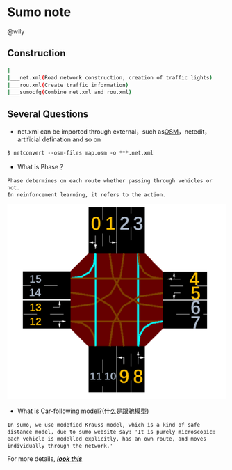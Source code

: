 # Sumo note
@wily

## Construction
``` bash
|
|___net.xml(Road network construction, creation of traffic lights)
|___rou.xml(Create traffic information)
|___sumocfg(Combine net.xml and rou.xml)
```
## Several Questions
-  net.xml can be imported through external，such as[OSM](https://www.openstreetmap.org/)，netedit，artificial defination and so on  
```
$ netconvert --osm-files map.osm -o ***.net.xml
```  
- What is Phase？
```
Phase determines on each route whether passing through vehicles or not.
In reinforcement learning, it refers to the action.
```
![phase](../.image/junction_phase.png)

- What is Car-following model?(什么是跟驰模型)
```
In sumo, we use modefied Krauss model, which is a kind of safe distance model, due to sumo website say: 'It is purely microscopic: each vehicle is modelled explicitly, has an own route, and moves individually through the network.'
```
For more details, [***look this***](https://zhuanlan.zhihu.com/p/364208270)


